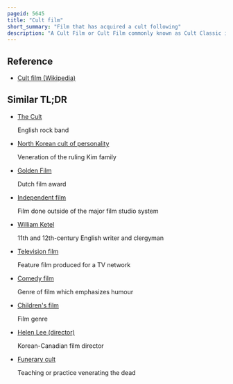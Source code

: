 ```yaml
---
pageid: 5645
title: "Cult film"
short_summary: "Film that has acquired a cult following"
description: "A Cult Film or Cult Film commonly known as Cult Classic is a Film which has acquired a Cult following. Cult Films are known for their dedicated, Passionate Fanbase which forms an elaborate Subculture, Members of which Engage in repeated Viewings, Dialogue-Quoting, and Audience Participation. Inclusive Definitions allow major Studio Productions especially box-office Bombs while exclusive Definitions focus more on obscure transgressive Films shunned by the Mainstream. The Difficulty in defining the Term and Subjectivity of what qualifies as Cult Films mirror classificatory Disputes about Art. The Term Cult Film itself was used in the 1970s to describe the Culture that surrounded underground Films and Midnight Movies although Cult had been common Use in the Analysis of Films for Decades prior."
---
```


## Reference

- [Cult film (Wikipedia)](https://en.wikipedia.org/?curid=5645)

## Similar TL;DR

- [The Cult](/tldr/en/the-cult)

  English rock band

- [North Korean cult of personality](/tldr/en/north-korean-cult-of-personality)

  Veneration of the ruling Kim family

- [Golden Film](/tldr/en/golden-film)

  Dutch film award

- [Independent film](/tldr/en/independent-film)

  Film done outside of the major film studio system

- [William Ketel](/tldr/en/william-ketel)

  11th and 12th-century English writer and clergyman

- [Television film](/tldr/en/television-film)

  Feature film produced for a TV network

- [Comedy film](/tldr/en/comedy-film)

  Genre of film which emphasizes humour

- [Children's film](/tldr/en/childrens-film)

  Film genre

- [Helen Lee (director)](/tldr/en/helen-lee-director)

  Korean-Canadian film director

- [Funerary cult](/tldr/en/funerary-cult)

  Teaching or practice venerating the dead
